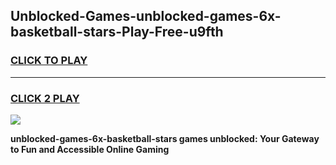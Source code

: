 
## Unblocked-Games-unblocked-games-6x-basketball-stars-Play-Free-u9fth
<h3>
<a href="https://premium76.site?title=unblocked-games-6x-basketball-stars&ref=23A">CLICK TO PLAY</a></h3>
<hr>

<h3>
<a href="https://premium76.site?title=unblocked-games-6x-basketball-stars&ref=23A">CLICK 2 PLAY</a>
  
</h3>

<a href="https://premium76.site?title=unblocked-games-6x-basketball-stars&ref=23A"><img src="https://clearcache.store/games.png"></a>


**unblocked-games-6x-basketball-stars games unblocked: Your Gateway to Fun and Accessible Online Gaming**
